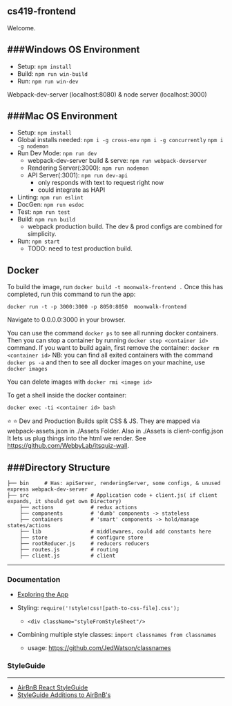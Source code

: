 cs419-frontend
---

Welcome.

###Windows OS Environment
---
- Setup:  ```npm install```
- Build: ```npm run win-build```
- Run:  ```npm run win-dev```

Webpack-dev-server (localhost:8080) & node server (localhost:3000)

###Mac OS Environment
---
- Setup:  ```npm install```
- Global installs needed:
```npm i -g cross-env```
```npm i -g concurrently```
```npm i -g nodemon```
- Run Dev Mode:  ```npm run dev```
  - webpack-dev-server build & serve: ```npm run webpack-devserver```
  - Rendering Server(:3000): ```npm run nodemon```
  - API Server(:3001): ```npm run dev-api```
    - only responds with text to request right now
    - could integrate as HAPI
- Linting: ```npm run eslint```
- DocGen: ```npm run esdoc```
- Test: ```npm run test```
- Build: ```npm run build```
  - webpack production build. The dev & prod configs are combined for simplicity.
- Run:      ```npm start```
  - TODO: need to test production build.

Docker
---
To build the image, run
``` docker build -t moonwalk-frontend . ```
Once this has completed, run this command to run the app:
```
docker run -t -p 3000:3000 -p 8050:8050  moonwalk-frontend
```

Navigate to 0.0.0.0:3000 in your browser.

You can use the command ```docker ps``` to see all running docker containers.
Then you can stop a container by running ```docker stop <container id>``` command.
If you want to build again, first remove the container:
 ```docker rm <container id>```
NB: you can find all exited containers with the command``` docker ps -a```
and then to see all docker images on your machine, use
```docker images```

You can delete images with ```docker rmi <image id>```

To get a shell inside the docker container:
```
docker exec -ti <container id> bash
```


:star: :star: Dev and Production Builds split CSS & JS. They are mapped via webpack-assets.json in ./Assets Folder.
Also in ./Assets is client-config.json It lets us plug things into the html we render. See https://github.com/WebbyLab/itsquiz-wall.


###Directory Structure
---
```
├── bin     # Has: apiServer, renderingServer, some configs, & unused express webpack-dev-server
├── src                    # Application code + client.js( if client expands, it should get own Directory)
    ├── actions            # redux actions
    ├── components         # 'dumb' components -> stateless
    ├── containers         # 'smart' components -> hold/manage states/actions
    ├── lib                # middlewares, could add constants here
    ├── store              # configure store
    ├── rootReducer.js     # reducers reducers
    ├── routes.js          # routing
    ├── client.js          # client
```

---
### Documentation

* [Exploring the App](./docs/ExploringTheApp.md)

* Styling: ```require('!style!css![path-to-css-file].css');```
    * ```<div className="styleFromStyleSheet"/>```
* Combining multiple style classes: ```import classnames from classnames```
    * usage: https://github.com/JedWatson/classnames

### StyleGuide
---
* [AirBnB React StyleGuide](./docs/Airbnb-React-JSX-Style-Guide.md)
* [StyleGuide Additions to AirBnB's](./docs/react-style-guide.md)
